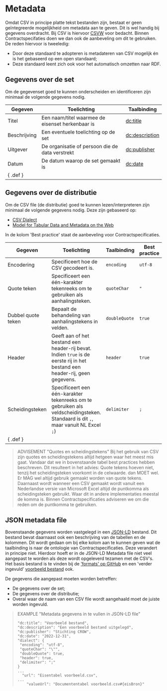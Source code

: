 # Metadata

Omdat CSV in principe platte tekst bestanden zijn, bestaat er geen geïntegreerde mogelijkheid om metadata aan te geven. Dit is wel handig bij gegevens overdracht. Bij CSV is hiervoor [CSVW](https://csvw.org/) voor bedacht. Binnen Contractspecifaties doen we dan ook de aanbeveling om dit te gebruiken. De reden hiervoor is tweeledig:
* Door deze standaard te adopteren is metadateren van CSV mogelijk én is het gebaseerd op een open standaard;
* Deze standaard leent zich ook voor het automatisch omzetten naar RDF.

## Gegevens over de set

Om de gegevenset goed te kunnen onderscheiden en identificeren zijn minimaal de volgende gegevens nodig.

| Gegeven      | Toelichting                                      | Taalbinding                                            |
|--------------|--------------------------------------------------|--------------------------------------------------------|
| Titel        | Een naam/titel waarmee de eisenset herkenbaar is | [dc:title](http://purl.org/dc/terms/title)             |
| Beschrijving | Een eventuele toelichting op de set              | [dc:description](http://purl.org/dc/terms/description) |
| Uitgever     | De organisatie of persoon die de data verstrekt  | [dc:publisher](http://purl.org/dc/terms/publisher)     |
| Datum        | De datum waarop de set gemaakt is                | [dc:date](http://purl.org/dc/terms/date)               |
| { .def }     |

## Gegevens over de distributie

Om de CSV file (de distributie) goed te kunnen lezen/interpreteren zijn minimaal de volgende gegevens nodig. Deze zijn gebaseerd op: 
* [CSV Dialect](http://dataprotocols.org/csv-dialect/)
* [Model for Tabular Data and Metadata on the Web](https://www.w3.org/TR/tabular-data-model/#syntax)

In de kolom 'Best practice' staat de aanbeveling voor Contractspecificaties.

| Gegeven            | Toelichting                                                                                                                       | Taalbinding   | Best practice |
|--------------------|-----------------------------------------------------------------------------------------------------------------------------------|---------------|---------------|
| Encodering         | Specificeert hoe de CSV gecodeert is.                                                                                             | `encoding`    | `utf-8`       |
| Quote teken        | Specificeert een één-karakter tekenreeks om te gebruiken als aanhalingsteken.                                                     | `quoteChar`   | `"`           |
| Dubbel quote teken | Bepaalt de behandeling van aanhalingstekens in velden.                                                                            | `doubleQuote` | `true`        |
| Header             | Geeft aan of het bestand een header-rij bevat. Indien `true` is de eerste rij in het bestand een header-rij, geen gegevens.       | `header`      | `true`        |
| Scheidingsteken    | Specificeert een één-karakter tekenreeks om te gebruiken als veldscheidingsteken. Standaard is dit `,`, maar vanuit NL Excel `;`) | `delimiter`   | `;`           |
| { .def }     |

>ADVISEMENT "Quotes en scheidingstekens"
>Bij het gebruik van CSV zijn quotes en scheidingstekens altijd hetgeen waar het meest mis gaat. Vandaar dat we in bovenstaande tabel best practices hebben beschreven. 
>Dit resulteert in het advies: Quote tekens hoeven niet, tenzij het scheidingsteken voorkomt in de celwaarde. dan MOET wel. Er MAG wel altijd gebruik gemaakt worden van quote tekens.
>Daarnaast wordt wanneer een CSV gemaakt wordt vanuit een Nederlandse versie van Microsoft Excel altijd de puntkomma als scheidingsteken gebruikt. Waar dit in andere implementaties meestal de komma is. Binnen Contractspecificaties adviseren we om die reden om de puntkomma te gebruiken.

## JSON metadata file

Bovenstaande gegevens worden vastgelegd in een [JSON-LD](https://json-ld.org/) bestand. Dit bestand bevat daarnaast ook een beschrijving van de tabellen en de kolommen. Dit wordt gedaan om bij elke kolom aan te kunnen geven wat de taalbinding is naar de ontologie van Contractspecificaties. Deze verandert in principe niet. Hierdoor hoeft er in de JSON-LD Metadata file niet veel aangepast te worden als deze wordt opgeleverd tezamen met de CSV's. Het basis bestand is te vinden bij de ['formats' op GitHub](https://github.com/bimloket/contractspecificaties/blob/master/formats/metadata.json) en een 'verder ingevuld' [voorbeeld bestand](https://github.com/bimloket/contractspecificaties/blob/master/examples/zonnewegen_PCB/example-metadata.json) ook. 



De gegevens die aangepast moeten worden betreffen:
* De gegevens over de set;
* De gegevens over de distributie;
* Overal waar de naam van een CSV file wordt aangehaald moet de juiste worden ingevuld.

> EXAMPLE "Metadata gegevens in te vullen in JSON-LD file"
>   ```
>  "dc:title": "Voorbeeld bestand",
>  "dc:description": "Een voorbeeld bestand uitgelegd",
>  "dc:publisher": "Stichting CROW",
>  "dc:date": "2022-12-31",
>  "dialect": {
>    "encoding": "utf-8",
>    "quoteChar": "\"",
>    "doubleQuote": true,
>    "header": true,
>    "delimiter": ";"
>   }
> ...
>     "url": "Eisentabel voorbeeld.csv",
> ...
>       "valueUrl": "Documententabel voorbeeld.csv#{eisBron}"
>   ```